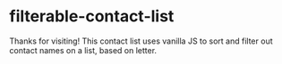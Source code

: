 # filterable-contact-list
Thanks for visiting! This contact list uses vanilla JS to sort and filter out contact names on a list, based on letter.